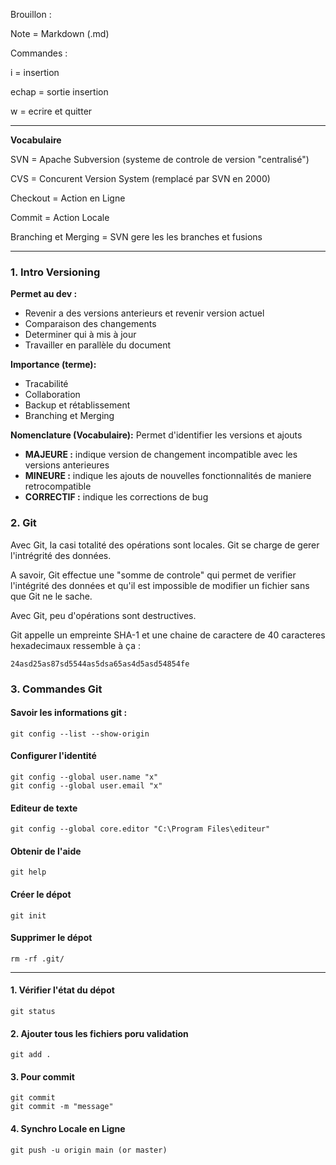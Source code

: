 Brouillon :

Note = Markdown (.md)

Commandes :

i = insertion

echap = sortie insertion

w = ecrire et quitter

-------------
**Vocabulaire**

SVN = Apache Subversion (systeme de controle de version "centralisé")

CVS = Concurent Version System (remplacé par SVN en 2000)

Checkout = Action en Ligne

Commit = Action Locale

Branching et Merging = SVN gere les les branches et fusions

-------------
### 1. Intro Versioning

__Permet au dev :__
- Revenir a des versions anterieurs et revenir version actuel
- Comparaison des changements
- Determiner qui à mis à jour
- Travailler en parallèle du document

__Importance (terme):__
- Tracabilité
- Collaboration
- Backup et rétablissement
- Branching et Merging

__Nomenclature (Vocabulaire):__
Permet d'identifier les versions et ajouts
- **MAJEURE :** indique version de changement incompatible avec les versions anterieures
- **MINEURE :** indique les ajouts de nouvelles fonctionnalités de maniere retrocompatible
- **CORRECTIF :** indique les corrections de bug


### 2. Git
Avec Git, la casi totalité des opérations sont locales.
Git se charge de gerer l'intrégrité des données.

A savoir, Git effectue une "somme de controle" qui permet de verifier l'intégrité des données et qu'il est impossible de modifier un fichier sans que Git ne le sache.

Avec Git, peu d'opérations sont destructives.

Git appelle un empreinte SHA-1 et une chaine de caractere de 40 caracteres hexadecimaux ressemble à ça :
```
24asd25as87sd5544as5dsa65as4d5asd54854fe
```

### 3. Commandes Git

#### Savoir les informations git :
```
git config --list --show-origin
```
#### Configurer l'identité
```
git config --global user.name "x"
git config --global user.email "x"
```

#### Editeur de texte
```
git config --global core.editor "C:\Program Files\editeur"
```

#### Obtenir de l'aide
```
git help
```

#### Créer le dépot
```
git init
```

#### Supprimer le dépot
```
rm -rf .git/
```

-------------
#### 1. Vérifier l'état du dépot
```
git status
```

#### 2. Ajouter tous les fichiers poru validation
```
git add .
```

#### 3. Pour commit
```
git commit
git commit -m "message"
```

#### 4. Synchro Locale en Ligne
```
git push -u origin main (or master)
```